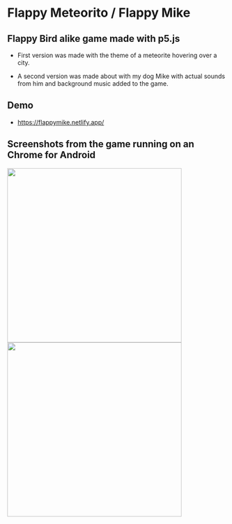 
# Flappy Meteorito / Flappy Mike

## Flappy Bird alike game made with p5.js

- First version was made with the theme of a meteorite hovering over a city.

- A second version was made about with my dog Mike with actual sounds from him and background music added to the game.

## Demo

- https://flappymike.netlify.app/

## Screenshots from the game running on an Chrome for Android

<img src="https://imgur.com/6ZJMXiI.jpg" width="400" height="">

<img src="https://imgur.com/Vh2e1X3.jpg" width="400" height="">
